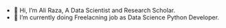 - 👋 Hi, I’m Ali Raza, A Data Scientist and Research Scholar.
- 🌱 I’m currently doing Freelacning job as Data Science Python Developer.

<!---
alirazadeveloper/alirazadeveloper is a ✨ special ✨ repository because its `README.md` (this file) appears on your GitHub profile.
You can click the Preview link to take a look at your changes.
--->
